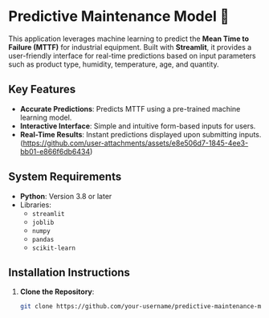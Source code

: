 
# Predictive Maintenance Model 🔧

This application leverages machine learning to predict the **Mean Time to Failure (MTTF)** for industrial equipment. Built with **Streamlit**, it provides a user-friendly interface for real-time predictions based on input parameters such as product type, humidity, temperature, age, and quantity.

## Key Features
- **Accurate Predictions**: Predicts MTTF using a pre-trained machine learning model.
- **Interactive Interface**: Simple and intuitive form-based inputs for users.
- **Real-Time Results**: Instant predictions displayed upon submitting inputs.
  (https://github.com/user-attachments/assets/e8e506d7-1845-4ee3-bb01-e866f6db6434)


## System Requirements
- **Python**: Version 3.8 or later
- Libraries:
  - `streamlit`
  - `joblib`
  - `numpy`
  - `pandas`
  - `scikit-learn`

## Installation Instructions
1. **Clone the Repository**:
   ```bash
   git clone https://github.com/your-username/predictive-maintenance-model.git
